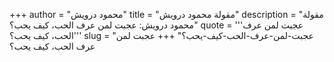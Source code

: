 +++
author = "محمود درويش"
title = "مقولة محمود درويش"
description = "مقولة محمود درويش: عجبت لمن عرف الحب، كيف يحب؟"
quote = '''عجبت لمن عرف الحب، كيف يحب؟''' 
slug = "عجبت-لمن-عرف-الحب-كيف-يحب؟"
+++
عجبت لمن عرف الحب، كيف يحب؟
